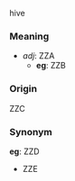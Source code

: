 hive
### Meaning
+ _adj_: ZZA
    + __eg__: ZZB

### Origin

ZZC

### Synonym

__eg__: ZZD

+ ZZE


